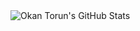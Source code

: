 <img align="left" alt="Okan Torun's GitHub Stats" src="https://github-readme-stats.vercel.app/api?username=okantorun&show_icons=true&hide_border=true" />